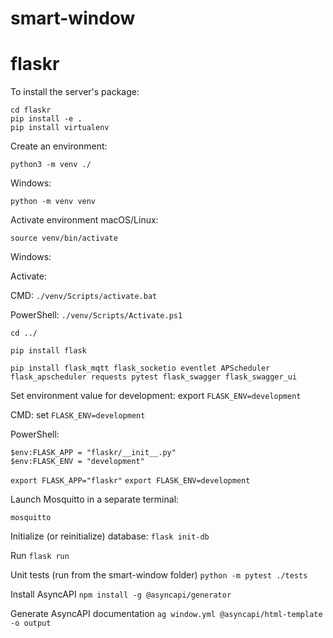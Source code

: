 # smart-window

# flaskr

To install the server's package:

```
cd flaskr
pip install -e .
pip install virtualenv
```

Create an environment:
```
python3 -m venv ./
```

Windows: 
```
python -m venv venv
```

Activate environment
macOS/Linux:
```
source venv/bin/activate
```

Windows:

Activate:

CMD: ```./venv/Scripts/activate.bat```

PowerShell: ```./venv/Scripts/Activate.ps1```

```
cd ../
```

```
pip install flask
```

```
pip install flask_mqtt flask_socketio eventlet APScheduler flask_apscheduler requests pytest flask_swagger flask_swagger_ui
```

Set environment value for development: export ```FLASK_ENV=development```

CMD: set ```FLASK_ENV=development```

PowerShell: 
```
$env:FLASK_APP = "flaskr/__init__.py"
$env:FLASK_ENV = "development"
```

```export FLASK_APP="flaskr"```
```export FLASK_ENV=development```

Launch Mosquitto in a separate terminal:
```
mosquitto
```

Initialize (or reinitialize) database:
```flask init-db```

Run
```flask run```

Unit tests (run from the smart-window folder)
```python -m pytest ./tests```

Install AsyncAPI
```npm install -g @asyncapi/generator```

Generate AsyncAPI documentation
```ag window.yml @asyncapi/html-template -o output```